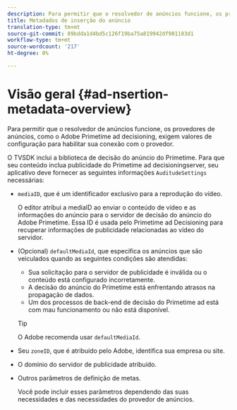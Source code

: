 ```yaml
---
description: Para permitir que o resolvedor de anúncios funcione, os provedores de anúncios, como o Adobe Primetime ad decisioning, exigem valores de configuração para habilitar sua conexão com o provedor.
title: Metadados de inserção do anúncio
translation-type: tm+mt
source-git-commit: 89bdda1d4bd5c126f19ba75a819942df901183d1
workflow-type: tm+mt
source-wordcount: '217'
ht-degree: 0%

---
```



# Visão geral {#ad-nsertion-metadata-overview}

Para permitir que o resolvedor de anúncios funcione, os provedores de anúncios, como o Adobe Primetime ad decisioning, exigem valores de configuração para habilitar sua conexão com o provedor.

O TVSDK inclui a biblioteca de decisão do anúncio do Primetime. Para que seu conteúdo inclua publicidade do Primetime ad decisioningserver, seu aplicativo deve fornecer as seguintes informações `AuditudeSettings` necessárias:

* `mediaID`, que é um identificador exclusivo para a reprodução do vídeo.

   O editor atribui a mediaID ao enviar o conteúdo de vídeo e as informações do anúncio para o servidor de decisão do anúncio do Adobe Primetime. Essa ID é usada pelo Primetime ad Decisioning para recuperar informações de publicidade relacionadas ao vídeo do servidor.

* (Opcional) `defaultMediaId`, que especifica os anúncios que são veiculados quando as seguintes condições são atendidas:

   * Sua solicitação para o servidor de publicidade é inválida ou o conteúdo está configurado incorretamente.
   * A decisão do anúncio do Primetime está enfrentando atrasos na propagação de dados.
   * Um dos processos de back-end de decisão do Primetime ad está com mau funcionamento ou não está disponível.

   >[!TIP]
   >
   >O Adobe recomenda usar `defaultMediaId`.

* Seu `zoneID`, que é atribuído pelo Adobe, identifica sua empresa ou site.
* O domínio do servidor de publicidade atribuído.
* Outros parâmetros de definição de metas.

   Você pode incluir esses parâmetros dependendo das suas necessidades e das necessidades do provedor de anúncios.